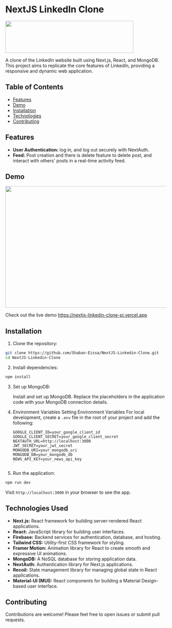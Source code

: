 # NextJS LinkedIn Clone

<img src="https://github.com/Shaban-Eissa/NextJS-Linkedin-Clone/assets/49924090/bb0bb239-1aa1-4997-9ee9-6d1303ccec9a" width="400" height="100" />

A clone of the LinkedIn website built using Next.js, React, and MongoDB. This project aims to replicate the core features of LinkedIn, providing a responsive and dynamic web application.


## Table of Contents

- [Features](#features)
- [Demo](#demo)
- [Installation](#installation)
- [Technologies](#technologies)
- [Contributing](#contributing)


## Features

- **User Authentication:** log in, and log out securely with NextAuth.
- **Feed:** Post creation and there is delete feature to delete post, and interact with others' posts in a real-time activity feed.


## Demo

<img src="https://github.com/Shaban-Eissa/NextJS-Linkedin-Clone/assets/49924090/3eb599a3-c8d3-4e40-bb99-7cbde824e92b" width="900" height="380" />

Check out the live demo https://nextjs-linkedin-clone-pi.vercel.app


## Installation

1. Clone the repository:

```bash
git clone https://github.com/Shaban-Eissa/NextJS-Linkedin-Clone.git
cd NextJS-Linkedin-Clone
```

2. Install dependencies:

```bash
npm install
```

3. Set up MongoDB:
    
     Install and set up MongoDB. Replace the placeholders in the application code with your MongoDB connection details.
  
4. Environment Variables
     Setting Environment Variables
      For local development, create a `.env` file in the root of your project and add the following:

      ```env
      GOOGLE_CLIENT_ID=your_google_client_id
      GOOGLE_CLIENT_SECRET=your_google_client_secret
      NEXTAUTH_URL=http://localhost:3000
      JWT_SECRET=your_jwt_secret
      MONGODB_URI=your_mongodb_uri
      MONGODB_DB=your_mongodb_db
      NEWS_API_KEY=your_news_api_key
      `
5. Run the application:
    

```bash
npm run dev
```

Visit `http://localhost:3000` in your browser to see the app.




## Technologies Used

- **Next.js:** React framework for building server-rendered React applications.
- **React:** JavaScript library for building user interfaces.
- **Firebase:** Backend services for authentication, database, and hosting.
- **Tailwind CSS:** Utility-first CSS framework for styling.
- **Framer Motion:** Animation library for React to create smooth and expressive UI animations.
- **MongoDB:** A NoSQL database for storing application data.
- **NextAuth:** Authentication library for Next.js applications.
- **Recoil:** State management library for managing global state in React applications.
- **Material-UI (MUI):** React components for building a Material Design-based user interface.



## Contributing

Contributions are welcome! Please feel free to open issues or submit pull requests.
